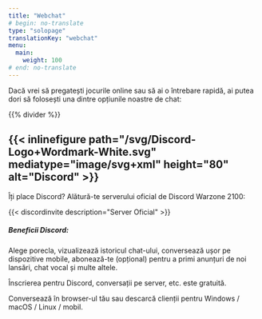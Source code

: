 ```yaml
---
title: "Webchat"
# begin: no-translate
type: "solopage"
translationKey: "webchat"
menu:
  main:
    weight: 100
# end: no-translate
---
```


Dacă vrei să pregatești jocurile online sau să ai o întrebare rapidă, ai putea dori să folosești una dintre opțiunile noastre de chat:

{{% divider %}}

## {{< inlinefigure path="/svg/Discord-Logo+Wordmark-White.svg" mediatype="image/svg+xml" height="80" alt="Discord" >}}

Îți place Discord? Alătură-te serverului oficial de Discord Warzone 2100:

{{< discordinvite description="Server Oficial" >}}

##### Beneficii Discord:

Alege porecla, vizualizează istoricul chat-ului, conversează ușor pe dispozitive mobile, abonează-te (opțional) pentru a primi anunțuri de noi lansări, chat vocal și multe altele.

Înscrierea pentru Discord, conversații pe server, etc. este gratuită.

Conversează în browser-ul tău sau descarcă clienții pentru Windows / macOS / Linux / mobil.
